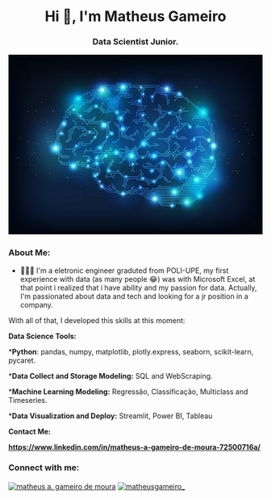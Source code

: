 <h1 align="center">Hi 👋, I'm Matheus Gameiro</h1>
<h3 align="center">Data Scientist Junior.</h3>

<p align='center'>
    <img src='digital-brain.jpg'<
</p>

### About Me:

- 👨🏻‍💻 I'm a eletronic engineer graduted from POLI-UPE, my first experience with data (as many people 😂) was with Microsoft Excel, at that point i realized that i have ability and my passion for data. Actually, I'm passionated about data and tech and looking for a jr position in a company. 

 With all of that, I developed this skills at this moment:
 
 **Data Science Tools:**
 
 ***Python**: pandas, numpy, matplotlib, plotly.express, seaborn, scikit-learn, pycaret.
 
 ***Data Collect and Storage Modeling:** SQL and WebScraping.
 
 ***Machine Learning Modeling:** Regressão, Classificação, Multiclass and Timeseries.
 
 ***Data Visualization and Deploy:** Streamlit, Power BI, Tableau

**Contact Me:**

**https://www.linkedin.com/in/matheus-a-gameiro-de-moura-72500716a/**

<h3 align="left">Connect with me:</h3>
<p align="left">
<a href="https://linkedin.com/in/matheus-a-gameiro-de-moura-72500716a" target="blank"><img align="center" src="https://raw.githubusercontent.com/rahuldkjain/github-profile-readme-generator/master/src/images/icons/Social/linked-in-alt.svg" alt="matheus a. gameiro de moura" height="30" width="40" /></a>
<a href="https://instagram.com/matheusgameiro_" target="blank"><img align="center" src="https://raw.githubusercontent.com/rahuldkjain/github-profile-readme-generator/master/src/images/icons/Social/instagram.svg" alt="matheusgameiro_" height="30" width="40" /></a>
</p>
